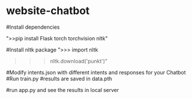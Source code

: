 # website-chatbot

#Install dependencies

">>pip install Flask torch torchvision nltk"

#Install nltk package
">>> import nltk
>>> nltk.download('punkt')"

#Modify intents.json with different intents and responses for your Chatbot
#Run train.py
#results are saved in data.pth

#run app.py and see the results in local server
